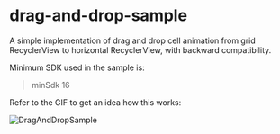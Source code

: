 
# drag-and-drop-sample
A simple implementation of drag and drop cell animation from grid RecyclerView to horizontal RecyclerView, with backward compatibility.

Minimum SDK used in the sample is:

> minSdk 16

Refer to the GIF to get an idea how this works:


![DragAndDropSample](https://user-images.githubusercontent.com/10355839/176668378-34168c69-8bd9-4a01-9b33-100326034cd5.gif)

